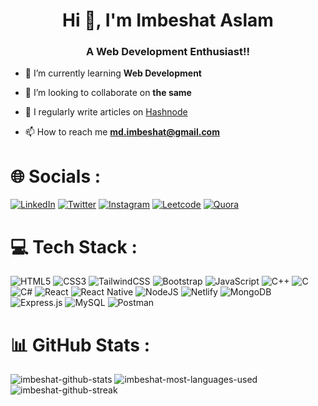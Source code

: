 <h1 align="center">Hi 👋, I'm Imbeshat Aslam</h1>
<h3 align="center">A Web Development Enthusiast!!</h3>

- 🌱 I’m currently learning **Web Development**

- 👯 I’m looking to collaborate on **the same**

- 📝 I regularly write articles on [Hashnode](https://imbeshat.hashnode.dev/)

- 📫 How to reach me **md.imbeshat@gmail.com**

# 🌐 Socials :
[![LinkedIn](https://img.shields.io/badge/LinkedIn-%230077B5.svg?logo=linkedin&logoColor=white)](https://linkedin.com/in/imbeshataslam7) 
[![Twitter](https://img.shields.io/badge/Twitter-%231DA1F2.svg?logo=Twitter&logoColor=white)](https://twitter.com/imbeshat7) 
[![Instagram](https://img.shields.io/badge/Instagram-%23E4405F.svg?logo=Instagram&logoColor=white)](https://instagram.com/imbeshat7)
[![Leetcode](https://img.shields.io/badge/Leetcode-%23ffa116.svg?logo=Leetcode&logoColor=white)](https://www.leetcode.com/imbeshat)
[![Quora](https://img.shields.io/badge/Quora-%23B92B27.svg?logo=Quora&logoColor=white)](https://quora.com/profile/Imbeshat-Aslam-1) 

# 💻 Tech Stack :
![HTML5](https://img.shields.io/badge/html5-%23E34F26.svg?style=plastic&logo=html5&logoColor=white) 
![CSS3](https://img.shields.io/badge/css3-%231572B6.svg?style=plastic&logo=css3&logoColor=white) 
![TailwindCSS](https://img.shields.io/badge/tailwindcss-%2338B2AC.svg?style=plastic&logo=tailwind-css&logoColor=white) 
![Bootstrap](https://img.shields.io/badge/bootstrap-%23563D7C.svg?style=plastic&logo=bootstrap&logoColor=white) 
![JavaScript](https://img.shields.io/badge/javascript-%23323330.svg?style=plastic&logo=javascript&logoColor=%23F7DF1E) 
![C++](https://img.shields.io/badge/c++-%2300599C.svg?style=plastic&logo=c%2B%2B&logoColor=white) 
![C](https://img.shields.io/badge/c-%2300599C.svg?style=plastic&logo=c&logoColor=white) 
![C#](https://img.shields.io/badge/c%23-%23239120.svg?style=plastic&logo=c-sharp&logoColor=white) 
![React](https://img.shields.io/badge/react-%2320232a.svg?style=plastic&logo=react&logoColor=%2361DAFB) 
![React Native](https://img.shields.io/badge/react_native-%2320232a.svg?style=plastic&logo=react&logoColor=%2361DAFB) 
![NodeJS](https://img.shields.io/badge/node.js-6DA55F?style=plastic&logo=node.js&logoColor=white) 
![Netlify](https://img.shields.io/badge/netlify-%23000000.svg?style=plastic&logo=netlify&logoColor=#00C7B7) 
![MongoDB](https://img.shields.io/badge/MongoDB-%234ea94b.svg?style=plastic&logo=mongodb&logoColor=white) 
![Express.js](https://img.shields.io/badge/express.js-%23404d59.svg?style=plastic&logo=express&logoColor=%2361DAFB) 
![MySQL](https://img.shields.io/badge/mysql-%2300f.svg?style=plastic&logo=mysql&logoColor=white) 
![Postman](https://img.shields.io/badge/Postman-FF6C37?style=plastic&logo=postman&logoColor=white)

# 📊 GitHub Stats :
![imbeshat-github-stats](https://github-readme-stats-git-masterrstaa-rickstaa.vercel.app/api?username=imbeshat&theme=radical&hide_border=false&include_all_commits=true&count_private=true)
![imbeshat-most-languages-used](https://github-readme-stats-git-masterrstaa-rickstaa.vercel.app/api/top-langs?username=imbeshat&theme=radical&hide_border=false&include_all_commits=true&count_private=true&layout=compact)
![imbeshat-github-streak](https://github-readme-streak-stats.herokuapp.com/?user=imbeshat&theme=radical&hide_border=false)
